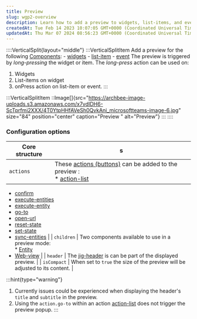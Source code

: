 ```yaml
---
title: Preview
slug: wgp2-overview
description: Learn how to add a preview to widgets, list-items, and events by long-pressing them with this comprehensive document. Adjust the preview size based on your content using the "isCompact" configuration option. Explore the available child components such as 
createdAt: Tue Feb 14 2023 10:07:05 GMT+0000 (Coordinated Universal Time)
updatedAt: Thu Mar 07 2024 08:56:23 GMT+0000 (Coordinated Universal Time)
---
```


::::VerticalSplit{layout="middle"}
:::VerticalSplitItem
Add a preview for the following [Components](./Components.md):
\- [widgets]()
\- [list-item](./Components/list/list-item.md)
\- [event](./Components/event.md)&#x20;
The preview is triggered by *long-pressing* the widget or item. The *long-press* action can be used on:

1. Widgets
2. List-items on widget
3. onPress action on list-item or event.
:::

:::VerticalSplitItem
::Image[]{src="https://archbee-image-uploads.s3.amazonaws.com/x7vdIDH6-ScTprfmi2XXX/4T0YtpHHfAVeSh0QvkAni_microsoftteams-image-6.jpg" size="84" position="center" caption="Preview " alt="Preview"}
:::
::::

### Configuration options

| **Core structure** | s                                                          |
| ------------------ | ------------------------------------------------------------------------------------------------------------------------------------------------------------------------------------------------------------------------------------------------------------------------------------------------------------------------------------------------------------------------------------------------------------------------------------------------------------------------------ |
| `actions`          | These [actions (buttons)](<./Widgets/actions _buttons_.md>) can be added to the preview :<br />* [action-list](./Actions/action-list.md)
* [confirm](./Actions/confirm.md)
* [execute-entities](./Actions/execute-entities.md)
* [execute-entity](./Actions/execute-entity.md)
* [go-to](./Actions/go-to.md)
* [open-url](./Actions/open-url.md)
* [reset-state](./Actions/reset-state.md)
* [set-state](./Actions/set-state.md)
* [sync-entities](./Actions/sync-entities.md) |
| `children`         | Two components available to use in a preview mode:<br />* [Entity](./Preview/Entity.md)
* [Web-view](./Preview/Web-view.md)                                            |
| `header`           | The [jig-header](./Components/jig-header.md) is can be part of the displayed preview.                                                                              |
| `isCompact`        | When set to `true` the size of the preview will be adjusted to its content.                                                                                            |

:::hint{type="warning"}
1. Currently issues could be experienced when displaying the header's `title` and `subtitle` in the preview.
2. Using the `action.go-to` within an action [action-list](./Actions/action-list.md) does not trigger the preview popup.
:::

